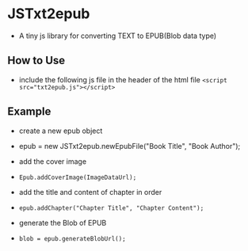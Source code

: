 

# JSTxt2epub

- A tiny js library for converting TEXT to EPUB(Blob data type)

## How to Use

- include the following js file in the header of the html file
`<script src="txt2epub.js"></script>`

## Example

- create a new epub object
- epub = new JSTxt2epub.newEpubFile("Book Title", "Book Author");

- add the cover image
- `Epub.addCoverImage(ImageDataUrl);`

- add the title and content of chapter in order
- `epub.addChapter("Chapter Title", "Chapter Content");`

- generate the Blob of EPUB
- `blob = epub.generateBlobUrl();`

